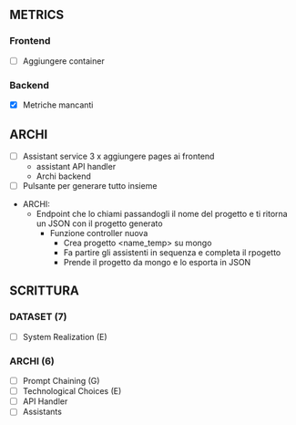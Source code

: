 ## METRICS

### Frontend
- [ ] Aggiungere container

### Backend
- [x] Metriche mancanti

## ARCHI
- [ ] Assistant service 3 x aggiungere pages ai frontend
    - assistant API handler
    - Archi backend
- [ ] Pulsante per generare tutto insieme
 - ARCHI:
   - Endpoint che lo chiami passandogli il nome del progetto e ti ritorna un JSON con il progetto generato
     - Funzione controller nuova
       - Crea progetto <name_temp> su mongo
       - Fa partire gli assistenti in sequenza e completa il rpogetto
       - Prende il progetto da mongo e lo esporta in JSON

## SCRITTURA

### DATASET (7)
- [ ] System Realization (E)

### ARCHI (6)
- [ ] Prompt Chaining (G)
- [ ] Technological Choices (E)
- [ ] API Handler
- [ ] Assistants